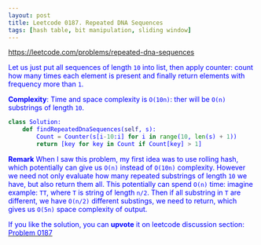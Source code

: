 ```yaml
---
layout: post
title: Leetcode 0187. Repeated DNA Sequences
tags: [hash table, bit manipulation, sliding window]
---
```


<a href="https://leetcode.com/problems/repeated-dna-sequences"> <font color = blue>https://leetcode.com/problems/repeated-dna-sequences

Let us just put all sequences of length `10` into list, then apply counter: count how many times each element is present and finally return elements with frequency more than `1`.

**Complexity**: Time and space complexity is `O(10n)`: ther will be `O(n)` substrings of length `10`.

```python
class Solution:
    def findRepeatedDnaSequences(self, s):
        Count = Counter(s[i-10:i] for i in range(10, len(s) + 1))
        return [key for key in Count if Count[key] > 1]   
```

**Remark** When I saw this problem, my first idea was to use rolling hash, which potentially can give us `O(n)` instead of `O(10n)` complexity. However we need not only evaluate how many repeated substrings of length `10` we have, but also return them all. This potentially can spend `O(n)` time: imagine example:
`TT`, where `T` is string of length `n/2`. Then if all substring in `T` are different, we have `O(n/2)` different substings, we need to return, which gives us `O(5n)` space complexity of output.

If you like the solution, you can **upvote** it on leetcode discussion section:<a href="https://leetcode.com/problems/repeated-dna-sequences/discuss/898299/python-2-lines-solution-explained"> <font color = blue>Problem 0187
